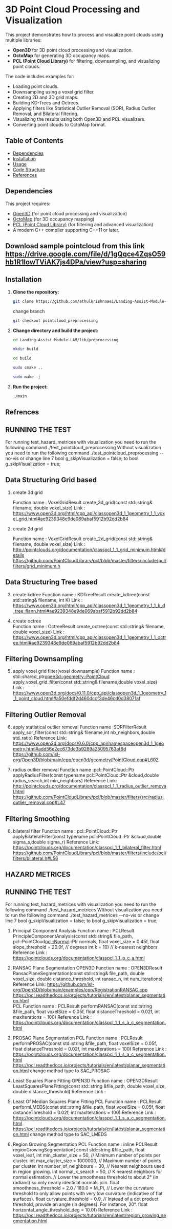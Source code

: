 # 3D Point Cloud Processing and Visualization

This project demonstrates how to process and visualize point clouds using multiple libraries:
- **Open3D** for 3D point cloud processing and visualization.
- **OctoMap** for generating 3D occupancy maps.
- **PCL (Point Cloud Library)** for filtering, downsampling, and visualizing point clouds.

The code includes examples for:
- Loading point clouds.
- Downsampling using a voxel grid filter.
- Creating 2D and 3D grid maps.
- Building KD-Trees and Octrees.
- Applying filters like Statistical Outlier Removal (SOR), Radius Outlier Removal, and Bilateral filtering.
- Visualizing the results using both Open3D and PCL visualizers.
- Converting point clouds to OctoMap format.

## Table of Contents

- [Dependencies](#dependencies)
- [Installation](#installation)
- [Usage](#usage)
- [Code Structure](#code-structure)
- [References](#references)

## Dependencies

This project requires:
- [Open3D](http://www.open3d.org/) (for point cloud processing and visualization)
- [OctoMap](https://octomap.github.io/) (for 3D occupancy mapping)
- [PCL (Point Cloud Library)](http://pointclouds.org/documentation/) (for filtering and advanced visualization)
- A modern C++ compiler supporting C++11 or later.

## Download sample pointcloud from this link https://drive.google.com/file/d/1gQqce4ZqsO59hb1R1lowTViAK7js4DPa/view?usp=sharing
## Installation

1. **Clone the repository:**

   ```bash
   git clone https://github.com/athulkrishnaaei/Landing-Assist-Module-LAM
   ```
   change branch 

   ```bash
   git checkout pointcloud_preprocessing
   ```


2. **Change directory and build the project:**
    
   ```bash
   cd Landing-Assist-Module-LAM/lib/preprocessing

   mkdir build
   
   cd build
   ```

   ```bash
   sudo cmake ..
   ```

   ```bash
   sudo make -j
   ```
3. **Run the project:**

   ```bash
   ./main
   ```

## Refrences
## RUNNING THE TEST
 For running test_hazard_metrices with visualization you need to run the following command
   ./test_pointcloud_preprocessing
 WIthout visualization you need to run the following command 
   ./test_pointcloud_preprocessing --no-vis 
    or change line 7 bool g_skipVisualization = false; to bool g_skipVisualization = true;

## Data Structuring Grid based
 1. create 3d grid

    Function name : VoxelGridResult create_3d_grid(const std::string& filename, double voxel_size)
    Link          : https://www.open3d.org/html/cpp_api/classopen3d_1_1geometry_1_1_voxel_grid.html#ae9239348e9de069abaf5912b92dd2b84

 2. create 2d grid
    
    Function name : VoxelGridResult create_2d_grid(const std::string& filename, double voxel_size)
    Link          : http://pointclouds.org/documentation/classpcl_1_1_grid_minimum.html#details
                    https://github.com/PointCloudLibrary/pcl/blob/master/filters/include/pcl/filters/grid_minimum.h

## Data Structuring Tree based

 3. create kdtree
    Function name : KDTreeResult create_kdtree(const std::string& filename, int K)
    Link          : https://www.open3d.org/html/cpp_api/classopen3d_1_1geometry_1_1_k_d_tree_flann.html#ae9239348e9de069abaf5912b92dd2b84

 4. create octree   
    Function name : OctreeResult create_octree(const std::string& filename, double voxel_size)
    Link          : https://www.open3d.org/html/cpp_api/classopen3d_1_1geometry_1_1_octree.html#ae9239348e9de069abaf5912b92dd2b84

## Filtering Downsampling

 5. apply voxel grid filter(voxel downsample)
    Function name : std::shared_ptr<open3d::geometry::PointCloud> apply_voxel_grid_filter(const std::string& filename,double voxel_size) 
    Link          : https://www.open3d.org/docs/0.11.0/cpp_api/classopen3d_1_1geometry_1_1_point_cloud.html#a50efddf2d460dccf3de46cd0d38071af

## Filtering Outlier Removal

 6. apply statistical outlier removal
    Function name :SORFilterResult apply_sor_filter(const std::string& filename,int nb_neighbors,double std_ratio)
    Reference Link: https://www.open3d.org/docs/0.6.0/cpp_api/namespaceopen3d_1_1geometry.html#add56e2ec673de3b9289a25095763af6d
                    https://github.com/isl-org/Open3D/blob/main/cpp/open3d/geometry/PointCloud.cpp#L602

 7. radius outlier removal
    Function name :pcl::PointCloud<PointT>::Ptr applyRadiusFilter(const typename pcl::PointCloud<PointT>::Ptr &cloud,double radius_search,int min_neighbors)
    Reference Link:  http://pointclouds.org/documentation/classpcl_1_1_radius_outlier_removal.html
                     https://github.com/PointCloudLibrary/pcl/blob/master/filters/src/radius_outlier_removal.cpp#L47

## Filtering Smoothing

 8. bilateral filter
    Function name : pcl::PointCloud<PointT>::Ptr applyBilateralFilter(const typename pcl::PointCloud<PointT>::Ptr &cloud,double sigma_s,double sigma_r)
    Reference Link: https://pointclouds.org/documentation/classpcl_1_1_bilateral_filter.html
                    https://github.com/PointCloudLibrary/pcl/blob/master/filters/include/pcl/filters/bilateral.h#L56


## HAZARD METRICES

## RUNNING THE TEST
 For running test_hazard_metrices with visualization you need to run the following command
   ./test_hazard_metrices 
 WIthout visualization you need to run the following command 
    ./test_hazard_metrices --no-vis 
    or change line 7 bool g_skipVisualization = false; to bool g_skipVisualization = true;

 1. Principal Component Analysis
    Function name : PCLResult PrincipleComponentAnalysis(const std::string& file_path,
                                          pcl::PointCloud<pcl::Normal>::Ptr normals,
                                          float voxel_size = 0.45f,
                                          float slope_threshold = 20.0f,  // degrees
                                          int k = 10)  // k-nearest neighbors
   Reference Link : https://pointclouds.org/documentation/classpcl_1_1_p_c_a.html

 2. RANSAC Plane Segmentation
    OPEN3D 
    Function name : OPEN3DResult RansacPlaneSegmentation(const std::string& file_path,
                                                         double voxel_size,
                                                         double distance_threshold,
                                                         int ransac_n,
                                                         int num_iterations)      
    Reference Link: https://github.com/isl-org/Open3D/blob/main/examples/cpp/RegistrationRANSAC.cpp 
                    https://pcl.readthedocs.io/projects/tutorials/en/latest/planar_segmentation.html         
    PCL 
    Function name : PCLResult performRANSAC(const std::string &file_path,
                           float voxelSize = 0.05f,
                           float distanceThreshold = 0.02f,
                           int maxIterations = 100)
    Reference Link : https://pointclouds.org/documentation/classpcl_1_1_s_a_c_segmentation.html
 
 3. PROSAC Plane Segmentation
    PCL 
    Function name : PCLResult performPROSAC(const std::string &file_path,
                           float voxelSize = 0.05f,
                           float distanceThreshold = 0.02f,
                           int maxIterations = 100) 
    Reference Link : https://pointclouds.org/documentation/classpcl_1_1_s_a_c_segmentation.html
                     https://pcl.readthedocs.io/projects/tutorials/en/latest/planar_segmentation.html change method type to SAC_PROSAC
 
 4. Least Squares Plane Fitting
    OPEN3D
    Function name : OPEN3DResult LeastSquaresPlaneFitting(const std::string &file_path, double voxel_size, double distance_threshold)
    Reference Link : 
 
 5. Least Of Median Squares Plane Fitting
    PCL
    Function name : PCLResult performLMEDS(const std::string &file_path,
                           float voxelSize = 0.05f,
                           float distanceThreshold = 0.02f,
                           int maxIterations = 100)
    Reference Link : https://pointclouds.org/documentation/classpcl_1_1_s_a_c_segmentation.html
                     https://pcl.readthedocs.io/projects/tutorials/en/latest/planar_segmentation.html change method type to SAC_LMEDS
 
 6. Region Growing Segmentation
    PCL
    Function name : inline PCLResult regionGrowingSegmentation(
                           const std::string &file_path,
                           float voxel_leaf,
                           int min_cluster_size = 50,         // Minimum number of points per cluster.
                           int max_cluster_size = 1000000,      // Maximum number of points per cluster.
                           int number_of_neighbours = 30,       // Nearest neighbours used in region growing.
                           int normal_k_search = 50,            // K nearest neighbors for normal estimation.
                           // Lower the smoothness threshold to about 2° (in radians) so only nearly identical normals join.
                           float smoothness_threshold = 2.0 / 180.0 * M_PI,
                            // Lower the curvature threshold to only allow points with very low curvature (indicative of flat surfaces).
                           float curvature_threshold = 0.9,
                           // Instead of a dot product threshold, provide an angle (in degrees). For instance, 20°.
                           float horizontal_angle_threshold_deg = 10.0f)
    Reference Link : https://pcl.readthedocs.io/projects/tutorials/en/latest/region_growing_segmentation.html
